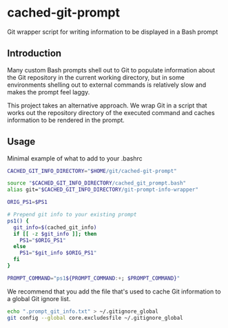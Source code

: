# cached-git-prompt
Git wrapper script for writing information to be displayed in a Bash prompt

## Introduction
Many custom Bash prompts shell out to Git to populate information about the Git repository in the current working directory, but in some environments shelling out to external commands is relatively slow and makes the prompt feel laggy.

This project takes an alternative approach. We wrap Git in a script that works out the repository directory of the executed command and caches information to be rendered in the prompt.

## Usage
Minimal example of what to add to your .bashrc

```bash
CACHED_GIT_INFO_DIRECTORY="$HOME/git/cached-git-prompt"

source "$CACHED_GIT_INFO_DIRECTORY/cached_git_prompt.bash"
alias git="$CACHED_GIT_INFO_DIRECTORY/git-prompt-info-wrapper"

ORIG_PS1=$PS1

# Prepend git info to your existing prompt
ps1() {
  git_info=$(cached_git_info)
  if [[ -z $git_info ]]; then
    PS1="$ORIG_PS1"
  else
    PS1="$git_info $ORIG_PS1"
  fi
}

PROMPT_COMMAND="ps1${PROMPT_COMMAND:+; $PROMPT_COMMAND}"
```

We recommend that you add the file that's used to cache Git information to a global Git ignore list.
```bash
echo ".prompt_git_info.txt" > ~/.gitignore_global
git config --global core.excludesfile ~/.gitignore_global
```
